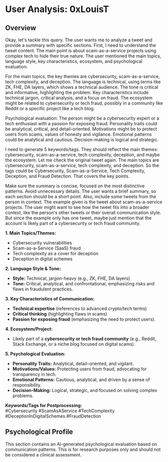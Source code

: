 # User Analysis: 0xLouisT

## Overview

<think>
Okay, let's tackle this query. The user wants me to analyze a tweet and provide a summary with specific sections. First, I need to understand the tweet content. The main point is about scam-as-a-service projects using complex tech to hide their true nature. The user mentioned the main topics, language style, key characteristics, ecosystem, and psychological evaluation.

For the main topics, the key themes are cybersecurity, scam-as-a-service, tech complexity, and deception. The language is technical, using terms like ZK, FHE, DA layers, which shows a technical audience. The tone is critical and informative, highlighting the problem. Key characteristics include technical jargon, critical analysis, and a focus on fraud. The ecosystem might be related to cybersecurity or tech fraud, possibly in a community like Reddit or a specific project like a tech blog. 

Psychological evaluation: The person might be a cybersecurity expert or a tech enthusiast with a passion for exposing fraud. Personality traits could be analytical, critical, and detail-oriented. Motivations might be to protect users from scams, values of honesty and vigilance. Emotional patterns could be analytical and cautious. Decision-making is logical and strategic.

I need to generate 5 keywords/tags. They should reflect the main themes: cybersecurity, scam-as-a-service, tech complexity, deception, and maybe the ecosystem. Let me check the original tweet again. The main topics are cybersecurity, scam-as-a-service, tech complexity, and deception. So the tags could be Cybersecurity, Scam-as-a-Service, Tech Complexity, Deception, and Fraud Detection. That covers the key points.

Make sure the summary is concise, focused on the most distinctive patterns. Avoid unnecessary details. The user wants a brief summary, so each section should be a short point. Also, include some tweets from the person in context. The example given is the tweet about scam-as-a-service projects. The user might want to see how the tweet fits into a broader context, like the person's other tweets or their overall communication style. But since the example only has one tweet, maybe just mention that the account is likely part of a cybersecurity or tech fraud community.
</think>

**1. Main Topics/Themes:**  
- Cybersecurity vulnerabilities  
- Scam-as-a-Service (SaaS) fraud  
- Tech complexity as a cover for deception  
- Deception in digital schemes  

**2. Language Style & Tone:**  
- **Style:** Technical, jargon-heavy (e.g., ZK, FHE, DA layers)  
- **Tone:** Critical, analytical, and confrontational, emphasizing risks and flaws in fraudulent practices.  

**3. Key Characteristics of Communication:**  
- **Technical expertise** (references to advanced crypto/tech terms)  
- **Critical thinking** (highlighting flaws in scams)  
- **Passion for exposing fraud** (emphasizing the need to protect users).  

**4. Ecosystem/Project:**  
- Likely part of a **cybersecurity or tech fraud community** (e.g., Reddit, Stack Exchange, or a niche blog focused on digital scams).  

**5. Psychological Evaluation:**  
- **Personality Traits:** Analytical, detail-oriented, and vigilant.  
- **Motivations/Values:** Protecting users from fraud, advocating for transparency in tech.  
- **Emotional Patterns:** Cautious, analytical, and driven by a sense of responsibility.  
- **Decision-Making:** Logical, strategic, and focused on solving complex problems.  

**Keywords/Tags for Postprocessing:**  
#Cybersecurity #ScamAsAService #TechComplexity #DeceptionInDigitalSchemes #FraudDetection

## Psychological Profile

This section contains an AI-generated psychological evaluation based on communication patterns. This is for research purposes only and should not be considered a clinical assessment.